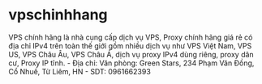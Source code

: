 # vpschinhhang
VPS chính hãng là nhà cung cấp dịch vụ VPS, Proxy chính hãng giá rẻ có địa chỉ IPv4 trên toàn thế giới gồm nhiều dịch vụ như VPS Việt Nam, VPS US, VPS Châu Âu, VPS Châu Á, dịch vụ proxy IPv4 dùng riêng, proxy dân cư, Proxy IP tĩnh.  - Địa chỉ: Văn phòng: Green Stars, 234 Phạm Văn Đồng, Cổ Nhuế, Từ Liêm, HN  - SDT: 0961662393
